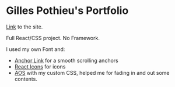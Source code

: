 # Gilles Pothieu's Portfolio

[Link]() to the site.

Full React/CSS project. No Framework.  

I used my own Font and:
- [Anchor Link](https://www.npmjs.com/package/react-anchor-link-smooth-scroll) for a smooth scrolling anchors
- [React Icons](https://react-icons.netlify.com/#/) for icons
- [AOS](https://michalsnik.github.io/aos/) with my custom CSS, helped me for fading in and out some contents.

